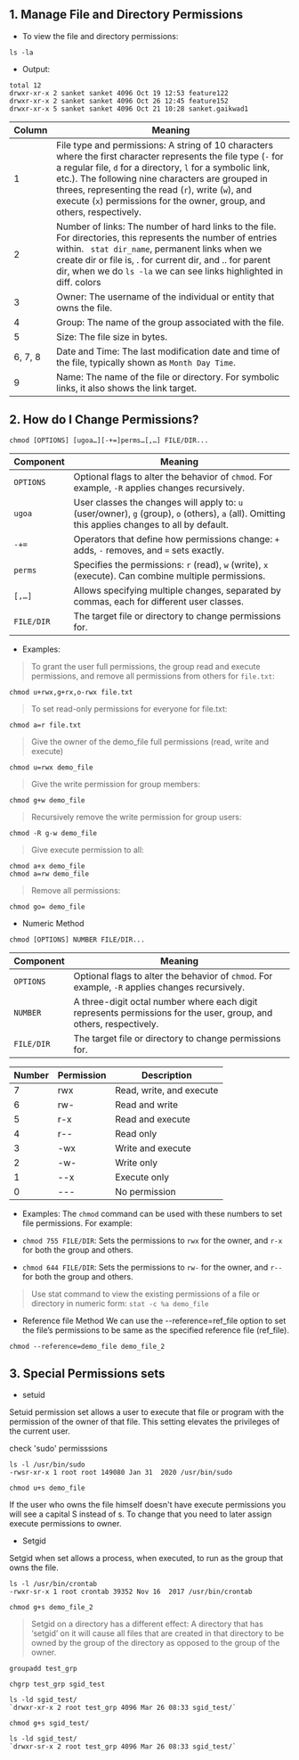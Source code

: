 ## 1. Manage File and Directory Permissions

- To view the file and directory permissions:
```
ls -la
```

- Output:
```
total 12
drwxr-xr-x 2 sanket sanket 4096 Oct 19 12:53 feature122
drwxr-xr-x 2 sanket sanket 4096 Oct 26 12:45 feature152
drwxr-xr-x 5 sanket sanket 4096 Oct 21 10:28 sanket.gaikwad1
```

| Column | Meaning |
|--------|---------|
| 1 | File type and permissions: A string of 10 characters where the first character represents the file type (`-` for a regular file, `d` for a directory, `l` for a symbolic link, etc.). The following nine characters are grouped in threes, representing the read (`r`), write (`w`), and execute (`x`) permissions for the owner, group, and others, respectively. |
| 2 | Number of links: The number of hard links to the file. For directories, this represents the number of entries within. ``` stat dir_name```, permanent links when we create dir or file is, . for current dir, and .. for parent dir, when we do ```ls -la``` we can see links highlighted in diff. colors|
| 3 | Owner: The username of the individual or entity that owns the file. |
| 4 | Group: The name of the group associated with the file. |
| 5 | Size: The file size in bytes. |
| 6, 7, 8 | Date and Time: The last modification date and time of the file, typically shown as `Month Day Time`. |
| 9 | Name: The name of the file or directory. For symbolic links, it also shows the link target. |


## 2. How do I Change Permissions?

```
chmod [OPTIONS] [ugoa…][-+=]perms…[,…] FILE/DIR...
```

| Component | Meaning |
|-----------|---------|
| `OPTIONS` | Optional flags to alter the behavior of `chmod`. For example, `-R` applies changes recursively. |
| `ugoa`    | User classes the changes will apply to: `u` (user/owner), `g` (group), `o` (others), `a` (all). Omitting this applies changes to all by default. |
| `-+=`     | Operators that define how permissions change: `+` adds, `-` removes, and `=` sets exactly. |
| `perms`   | Specifies the permissions: `r` (read), `w` (write), `x` (execute). Can combine multiple permissions. |
| `[,…]`    | Allows specifying multiple changes, separated by commas, each for different user classes. |
| `FILE/DIR`| The target file or directory to change permissions for. |


- Examples:

> To grant the user full permissions, the group read and execute permissions, and remove all permissions from others for `file.txt`:
```
chmod u+rwx,g+rx,o-rwx file.txt
```

> To set read-only permissions for everyone for file.txt:
```
chmod a=r file.txt
```

> Give the owner of the demo_file full permissions (read, write and execute)
```
chmod u=rwx demo_file
```

> Give the write permission for group members:
```
chmod g+w demo_file
```

> Recursively remove the write permission for group users:
```
chmod -R g-w demo_file
```

> Give execute permission to all:
```
chmod a+x demo_file
chmod a=rw demo_file
```

> Remove all permissions:
```
chmod go= demo_file
```

- Numeric Method
```
chmod [OPTIONS] NUMBER FILE/DIR...

```
| Component  | Meaning |
|------------|---------|
| `OPTIONS`  | Optional flags to alter the behavior of `chmod`. For example, `-R` applies changes recursively. |
| `NUMBER`   | A three-digit octal number where each digit represents permissions for the user, group, and others, respectively. |
| `FILE/DIR` | The target file or directory to change permissions for. |

| Number | Permission | Description |
|--------|------------|-------------|
| 7      | rwx        | Read, write, and execute |
| 6      | rw-        | Read and write |
| 5      | r-x        | Read and execute |
| 4      | r--        | Read only |
| 3      | -wx        | Write and execute |
| 2      | -w-        | Write only |
| 1      | --x        | Execute only |
| 0      | ---        | No permission |

- Examples:
The `chmod` command can be used with these numbers to set file permissions. For example:

- `chmod 755 FILE/DIR`: Sets the permissions to `rwx` for the owner, and `r-x` for both the group and others.
- `chmod 644 FILE/DIR`: Sets the permissions to `rw-` for the owner, and `r--` for both the group and others.

> Use stat command to view the existing permissions of a file or directory in numeric form:
```stat -c %a demo_file```

-  Reference file Method
We can use the --reference=ref_file option to set the file’s permissions to be same as the specified reference file (ref_file).
```
chmod --reference=demo_file demo_file_2
```

## 3. Special Permissions sets

- setuid

Setuid permission set allows a user to execute that file or program with the permission of the owner of that file. This setting elevates the privileges of the current user.

check 'sudo' permisssions
```
ls -l /usr/bin/sudo
-rwsr-xr-x 1 root root 149080 Jan 31  2020 /usr/bin/sudo

chmod u+s demo_file
```
If the user who owns the file himself doesn't have execute permissions you will see a capital S instead of s. To change that you need to later assign execute permissions to owner.

- Setgid

Setgid when set allows a process, when executed, to run as the group that owns the file.

```
ls -l /usr/bin/crontab
-rwxr-sr-x 1 root crontab 39352 Nov 16  2017 /usr/bin/crontab

chmod g+s demo_file_2

```
>  Setgid on a directory has a different effect:
A directory that has ‘setgid’ on it will cause all files that are created in that directory to be owned by the group of the directory as opposed to the group of the owner.

```
groupadd test_grp

chgrp test_grp sgid_test

ls -ld sgid_test/
`drwxr-xr-x 2 root test_grp 4096 Mar 26 08:33 sgid_test/`

chmod g+s sgid_test/

ls -ld sgid_test/
`drwxr-sr-x 2 root test_grp 4096 Mar 26 08:33 sgid_test/`
```


